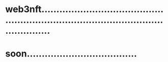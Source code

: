 # web3nft.............................................................................................................
# soon.....................................
